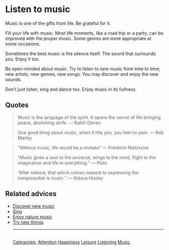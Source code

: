 # Listen to music

Music is one of the gifts from life. Be grateful for it.

Fill your life with music. Most life moments, like a road trip or a party, can be improved with the proper music. Some genres are more appropriate at some occasions. 

Sometimes the best music is the silence itself. The sound that surrounds you. Enjoy it too.

Be open-minded about music. Try to listen to new music from time to time; new artists, new genres, new songs. You may discover and enjoy the new sounds.

Don't just listen, sing and dance too. Enjoy music in its fullness.

## Quotes

> Music is the language of the spirit. It opens the secret of life bringing peace, abolishing strife. ― Kahlil Gibran

> One good thing about music, when it hits you, you feel no pain. ― Bob Marley

> “Without music, life would be a mistake” ― Friedrich Nietzsche

> “Music gives a soul to the universe, wings to the mind, flight to the imagination and life to everything.” ― Plato

> “After silence, that which comes nearest to expressing the inexpressible is music.” ― Aldous Huxley

## Related advices

- [Discover new music](Discover%20new%20music/index.md)
- [Sing](Sing/index.md)
- [Enjoy nature music](Enjoy%20nature%20music/index.md)
- [Try new things](Try%20new%20things/index.md)<hr/><br/>[Categories:](Categories/index.md) [Attention](Categories/Attention.md) [Happiness](Categories/Happiness.md) [Leisure](Categories/Leisure.md) [Listening](Categories/Listening.md) [Music](Categories/Music.md)